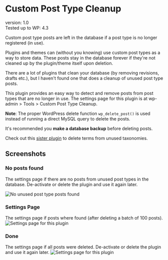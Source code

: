 # Custom Post Type Cleanup

version:         1.0  
Tested up to WP: 4.3  

Custom post type posts are left in the database if a post type is no longer registered (in use).

Plugins and themes can (without you knowing) use custom post types as a way to store data. These posts stay in the database forever if they're not cleaned up by the plugin/theme itself upon deletion.

There are a lot of plugins that clean your database (by removing revisions, drafts etc.), but I haven't found one that does a cleanup of unused post type posts. 

This plugin provides an easy way to detect and remove posts from post types that are no longer in use. The settings page for this plugin is at wp-admin > Tools > Custom Post Type Cleanup.

**Note**: The proper WordPress delete function `wp_delete_post()` is used instead of running a direct MySQL query to delete the posts. 

It's recommended you **make a database backup** before deleting posts.

Check out this [sister plugin](https://github.com/keesiemeijer/custom-taxonomy-cleanup) to delete terms from unused taxonomies.

## Screenshots

### No posts found
The settings page if there are no posts from unused post types in the database. De-activate or delete the plugin and use it again later.

![No unused post type posts found](/../screenshots/screenshot-1.png?raw=true)

### Settings Page
The settings page if posts where found (after deleting a batch of 100 posts).
![Settings page for this plugin](/../screenshots/screenshot-2.png?raw=true)

### Done
The settings page if all posts were deleted. De-activate or delete the plugin and use it again later.
![Settings page for this plugin](/../screenshots/screenshot-3.png?raw=true)